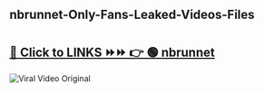 
 ## nbrunnet-Only-Fans-Leaked-Videos-Files

# <h2><a href="https://mediaupload.pro?nbrunnet">🔗 Click to LINKS ⏩⏩ 👉 🟢 nbrunnet </a></h2>

<a href="https://mediaupload.pro?nbrunnet" rel="nofollow" data-target="animated-image.originalLink"><img src="https://i.ibb.co.com/xMMVF88/686577567.gif" alt="Viral Video Original" style="max-width: 100%; display: inline-block;" data-target="animated-image.originalImage"></a>